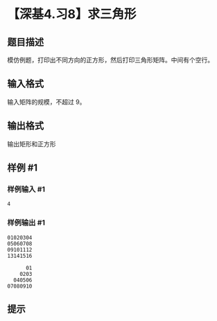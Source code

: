 # 【深基4.习8】求三角形

## 题目描述

模仿例题，打印出不同方向的正方形，然后打印三角形矩阵。中间有个空行。

## 输入格式

输入矩阵的规模，不超过 $9$。

## 输出格式

输出矩形和正方形

## 样例 #1

### 样例输入 #1
```
4
```

### 样例输出 #1

```
01020304
05060708
09101112
13141516

      01
    0203
  040506
07080910
```

## 提示


